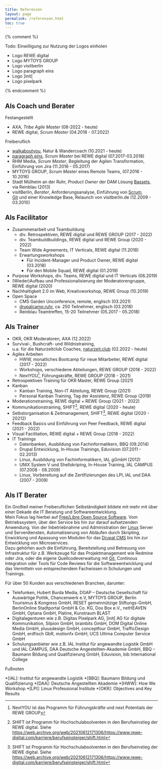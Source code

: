```yaml
---
title: Referenzen
layout: page
permalink: /referenzen.html
toc: true
---
```

{% comment %}

Todo: Einwilligung zur Nutzung der Logos einholen

- Logo REWE digital
- Logo MYTOYS GROUP
- Logo visitberlin
- Logo paragraph eins
- Logo ]init\[
- Logo pixelpark

{% endcomment %}

## Als Coach und Berater

Festangestellt
- AXA, *Tribe Agile Master* (08-2022 - heute)
- REWE digital, *Scrum Master* (04.2018 - 07.2022)

Freiberuflich
- [walkaboutyou](https://walkaboutyou.org), 
Natur & Wandercoach (10.2021 - heute)
- [paragraph eins](https://www.paragraph1.de), 
*Scrum Master* bei REWE digital (07.2017-03.2018)
- RHM Media, *Scrum Master*, 
Begleitung der Agilen Transformation,   
Einführung von Jira (11.2016 - 05.2017)
- MYTOYS GROUP, *Scrum Master* eines Remote Teams, (07.2016 - 10.2016)
- Stadt Mülheim an der Ruhr, 
*Product Owner* der DAM Lösung [Bassets](https://www.drupal.org/project/bassets),   
via Reinblau (2013)
- visitBerlin, 
*Berater*, Anforderungsanalyse, Einführung von [Scrum](/tags/scrum/),  
[Git](/tags/git/) und einer Knowledge Base, Relaunch von visitberlin.de (12.2009 - 03.2010)

## Als Facilitator

- Zusammenarbeit und Teambuildung
  - div. Retrospektiven, REWE digital und REWE GROUP (2017 - 2022)
  - div. Teambuildbuildings, REWE digital und REWE Group  (2020 - 2022)
  - Team Wide Agreements, IT Verticals, REWE digital (11.2018)
  - Erwartungsworkshops
     - Für Incident-Manager und Product Owner, REWE digital (03.2018)
     - Für den Mobile Squad, REWE digital (01.2019)
- Purpose Workshops, div. Teams, REWE digital und IT Verticals (06.2019)
- (Wieder)Aufbau und Professionalisierung der Moderatorengruppe, REWE digital (2020)
- Nachhaltigkeit 2.0 im Web, Kreativworkshop, REWE Group (10.2019)
- Open Space 
  - CMS Garden Unconference, remote, englisch (03.2021)
  - [drupalcamp.ruhr](/2018/03/27/ein-experiment-drupalcamp-ruhr-goes-barcamp.html), 
    ca. 250 Teilnehmer, englisch (03.2018)
  - Reinblau Teamtreffen, 15-20 Teilnehmer (05.2017 - 05.2018)

## Als Trainer

- OKR, OKR Moderatoren, AXA (12.2022)
- Survival-, Bushcraft- und Wildnistraining,    
u.a. für die Naturzeitclub Coaches, 
[naturzeit.club](https://naturzeit.club/) (02.2022 - heute)
- Agiles Arbeiten 
  - HWW, monatliches Bootcamp für neue Mitarbeiter, REWE digital (2017 - 2022)
  - Workshops, verschiedene Abteilungen, REWE GROUP (2018 - 2022)
  - NextYOU[^nextyou], Führungskräfte, REWE GROUP (2018 - 2021)
- Retrospektiven Training für OKR Master, REWE Group (2021)
- Kanban
  - Kanban Training, Non-IT Abteilung, REWE Group  (2021)
  - Personal Kanban Training, Tag der Assistenz, REWE Group (2019)
- Moderationstraining, REWE digital + REWE Group (2021 - 2022)
- Kommunikationstraining, SHIFT[^shift], REWE digital (2020 - heute)
- Selbstorganisation & Zeitmanagement, SHIFT[^shift], REWE digital (2020 - 20212) 
- Feedback Basics und Einführung von Peer Feedback, REWE digital  (2021 - 2022)
- Visual Facilitation, REWE digital + REWE Group (2018 - 2022)
- IT Trainings
   - Datenbanken, Ausbildung von Fachinformatikern, BBQ (09.2014)
   - Drupal Entwicklung, In-House Trainings, Eduvision (07.2011 - 02.2013)
   - Linux, Ausbildung von Fachinformatikern, IAL gGmbH (2012)
   - UNIX System V und Shellskriping, In-House Training, IAL CAMPUS (07.2008 - 08.2009)
   - Linux, Vorbereitung auf die Zertifizierungen des LPI, IAL und DAA (2007 - 2009)

## Als IT Berater

Ein Großteil meiner Freiberuflichen Selbständigkeit
bildete mit mehr mit über einer Dekade die IT Beratung und Softwareentwicklung.  
Mein Fokus lag hierbei auf [Free/Libre Open Source Software](/tags/open-source/). 
Vom Betriebssystem, über den Service bis hin zur darauf aufsetzenden Anwendung.
Von der Inbetriebnahme und Administration der [Linux](/tags/linux/) Server und Serverdiensten, 
Automatisierung von Abläufen durch Skripting, 
Enwicklung und Apassung von Modulen für das [Drupal CMS](/tags/drupal/)
bis hin zur Entwicklung von Microservices.    
Dazu gehörten auch die Einführung, Bereitstellung und Betreuung von Infrastruktur 
für z.B. Werkzeuge für das Projektmanagement wie Redmine oder Jira,
oder die eigene Quellcodeverwaltung mit [Git](/tags/git/),
Continous Integration oder Tools für Code Reviews für die Softwareentwicklung
und das Vermitteln von entsprechendem Fachwissen in Schulungen und Trainings.

Für über 50 Kunden aus verschiedenen Branchen, darunter:

- Telefunken, Hubert Burda Media, DGAP – Deutsche Gesellschaft für Auswärtige Politik, Chancenwerk e.V, MYTOYS GROUP, Berlin Tourismus & Kongress GmbH, RESET gemeinnützige Stiftungs-GmbH, BerlinOnline Stadtportal GmbH & Co. KG, Dox Box e.V., netHEAVEN GmbH, Optana GmbH, Platine, Kunstraum BLAST
- Digitalagenturen wie z.B. Digitas Pixelpark AG, ]init[ AG für digitale Kommunikation, Silpion GmbH, brainbits GmbH, DOM Digital Online Media GmbH, pluusdesign GmbH, conceptfour GmbH, TrafficDesign GmbH, erdfisch GbR, motionfx GmbH, UCS Ultima Computer Service GmbH
- Schulungsanbieter wie z.B. IAL Institut für angewandte Logistik GmbH und IAL CAMPUS, DAA Deutsche Angestellten-Akademie GmbH, BBQ – Baumann Bildung und Qualifizierung GmbH, Eduvision, bib International College

Fußnoten

[^nextyou]: NextYOU ist das Programm für Führungskräfte und next Potentials der REWE GROUP
[^shift]: SHIFT ist Programm für Hochschulabsolventen in den Berufseinstieg der REWE digital. Siehe <https://web.archive.org/web/20210612171306/https://www.rewe-digital.com/karriere/berufseinsteiger/shift.html> 

*[IAL]: Institut für angewandte Logistik
*[BBQ]: Baumann Bildung und Qualifizierung
*[DAA]: Deutsche Angestellten Akademie
*[HWW]: How We Workshop
*[LPI]: Linux Professional Institute
*[OKR]: Objectives and Key Results
